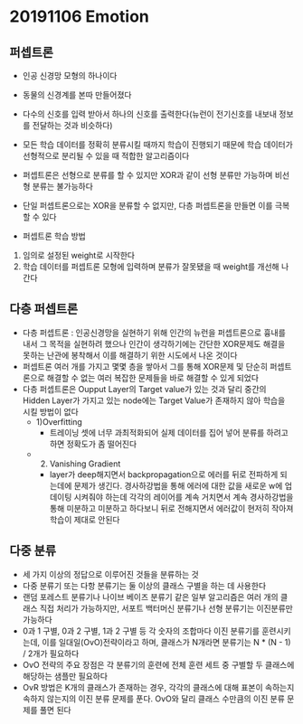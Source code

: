 20191106 Emotion
============
퍼셉트론
--------
- 인공 신경망 모형의 하나이다
- 동물의 신경계를 본따 만들어졌다
- 다수의 신호를 입력 받아서 하나의 신호를 출력한다(뉴런이 전기신호를 내보내 정보를 전달하는 것과 비슷하다)
- 모든 학습 데이터를 정확히 분류시킬 때까지 학습이 진행되기 때문에 학습 데이터가 선형적으로 분리될 수 있을 때 적합한 알고리즘이다
- 퍼셉트론은 선형으로 분류를 할 수 있지만 XOR과 같이 선형 분류만 가능하며 비선형 분류는 불가능하다
- 단일 퍼셉트론으로는 XOR을 분류할 수 없지만, 다층 퍼셉트론을 만들면 이를 극복할 수 있다

- 퍼셉트론 학습 방법
1) 임의로 설정된 weight로 시작한다
2) 학습 데이터를 퍼셉트론 모형에 입력하며 분류가 잘못됐을 때 weight를 개선해 나간다

다층 퍼셉트론
-------------
- 다층 퍼셉트론 : 인공신경망을 실현하기 위해 인간의 뉴런을 퍼셉트론으로 흉내를 내서 그 목적을 실현하려 했으나 인간이 생각하기에는 간단한 XOR문제도 해결을 못하는 난관에 봉착해서 이를 해결하기 위한 시도에서 나온 것이다
- 퍼셉트론 여러 개를 가지고 몇몇 층을 쌓아서 그를 통해 XOR문제 및 단순히 퍼셉트론으로 해결할 수 없는 여러 복잡한 문제들을 바로 해결할 수 있게 되었다
- 다층 퍼셉트론은 Oupput Layer의 Target value가 있는 것과 달리 중간의 Hidden Layer가 가지고 있는 node에는 Target Value가 존재하지 않아 학습을 시킬 방법이 없다
  * 1)Overfitting
    - 트레이닝 셋에 너무 과최적화되어 실제 데이터를 집어 넣어 분류를 하려고 하면 정확도가 좀 떨어진다
  * 2) Vanishing Gradient
    - layer가 deep해지면서 backpropagation으로 에러를 뒤로 전파하게 되는데에 문제가 생긴다. 경사하강법을 통해 에러에 대한 값을 새로운 w에 업데이팅 시켜줘야 하는데 각각의 레이어를 계속 거치면서 계속 경사하강법을 통해 미분하고 미분하고 하다보니 뒤로 전해지면서 에러값이 현저히 작아져 학습이 제대로 안된다
    
다중 분류
---------
- 세 가지 이상의 정답으로 이루어진 것들을 분류하는 것
- 다중 분류기 또는 다항 분류기는 둘 이상의 클래스 구별을 하는 데 사용한다
- 랜덤 포레스트 분류기나 나이브 베이즈 분류기 같은 일부 알고리즘은 여러 개의 클래스 직접 처리가 가능하지만, 서포트 백터머신 분류기나 선형 분류기는 이진분류만 가능하다
- 0과 1 구별, 0과 2 구별, 1과 2 구별 등 각 숫자의 조합마다 이진 분류기를 훈련시키는데, 이를 일대일(OvO)전략이라고 하며, 클래스가 N개라면 분류기는 N * (N - 1) / 2개가 필요하다
- OvO 전략의 주요 장점은 각 분류기의 훈련에 전체 훈련 세트 중 구별할 두 클래스에 해당하는 샘플만 필요하다
- OvR 방법은 K개의 클래스가 존재하는 경우, 각각의 클래스에 대해 표본이 속하는지 속하지 않는지의 이진 분류 문제를 푼다. OvO와 달리 클래스 수만큼의 이진 분류 문제를 풀면 된다
